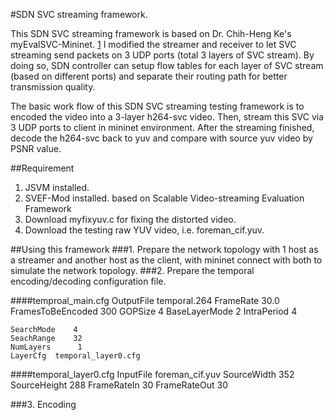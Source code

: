 #SDN SVC streaming framework.

This SDN SVC streaming framework is based on Dr. Chih-Heng Ke's myEvalSVC-Mininet. [1]
I modified the streamer and receiver to let SVC streaming send packets on 3 UDP ports (total 3 layers of SVC stream). By doing so, SDN controller can setup flow tables for each layer of SVC stream (based on different ports) and separate their routing path for better transmission quality.

The basic work flow of this SDN SVC streaming testing framework is to encoded the video into a 3-layer h264-svc video. Then, stream this SVC via 3 UDP ports to client in mininet environment. After the streaming finished, decode the h264-svc back to yuv and compare with source yuv video by PSNR value.

##Requirement
1. JSVM installed.
2. SVEF-Mod installed.  based on Scalable Video-streaming Evaluation Framework
3. Download myfixyuv.c for fixing the distorted video.
4. Download the testing raw YUV video, i.e. foreman_cif.yuv. 


  [1]: http://csie.nqu.edu.tw/smallko/sdn/myEvalSVC-Mininet.htm

##Using this framework
###1. Prepare the network topology with 1 host as a streamer and another host as the client, with mininet connect with both to simulate the network topology.
###2. Prepare the temporal encoding/decoding configuration file.

####temproal_main.cfg
	OutputFile       temporal.264
	FrameRate      30.0
	FramesToBeEncoded 300
	GOPSize           4
	BaseLayerMode      2
	IntraPeriod      4
	 
	SearchMode    4
	SeachRange    32
	NumLayers      1
	LayerCfg  temporal_layer0.cfg

####temporal_layer0.cfg
	InputFile  foreman_cif.yuv
	SourceWidth   352
	SourceHeight  288
	FrameRateIn   30
	FrameRateOut        30

###3. Encoding

